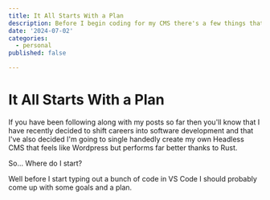 ```yaml
---
title: It All Starts With a Plan
description: Before I begin coding for my CMS there's a few things that I need to plan out.
date: '2024-07-02'
categories:
  - personal
published: false

---
```


# It All Starts With a Plan

If you have been following along with my posts so far then you'll know that I have recently decided to shift careers into software development and that I've also decided I'm going to single handedly create my own Headless CMS that feels like Wordpress but performs far better thanks to Rust.

So... Where do I start?

Well before I start typing out a bunch of code in VS Code I should probably come up with some goals and a plan.
